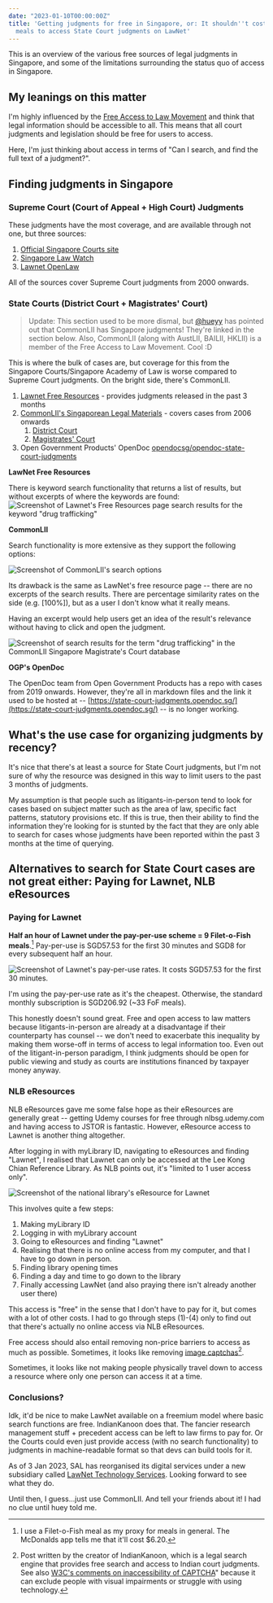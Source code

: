 ```yaml
---
date: "2023-01-10T00:00:00Z"
title: 'Getting judgments for free in Singapore, or: It shouldn''t cost 9 Filet-o-Fish
  meals to access State Court judgments on LawNet'
---
```

This is an overview of the various free sources of legal judgments in Singapore, and some of the limitations surrounding the status quo of access in Singapore. 

## My leanings on this matter 
I'm highly influenced by the [Free Access to Law Movement](http://www.worldlii.org/worldlii/declaration/) and think that legal information should be accessible to all. This means that all court judgments and legislation should be free for users to access. 

Here, I'm just thinking about access in terms of "Can I search, and find the full text of a judgment?".

## Finding judgments in Singapore

### Supreme Court (Court of Appeal + High Court) Judgments
These judgments have the most coverage, and are available through not one, but three sources:
1. [Official Singapore Courts site](https://www.judiciary.gov.sg/judgments/judgments-case-summaries)
2. [Singapore Law Watch](https://www.singaporelawwatch.sg/Judgments)
3. [Lawnet OpenLaw](https://www.lawnet.com/openlaw/singapore/judgments/supreme-court)

All of the sources cover Supreme Court judgments from 2000 onwards.

### State Courts (District Court + Magistrates' Court)

> Update: This section used to be more dismal, but [@hueyy](https://github.com/hueyy) has pointed out that CommonLII has Singapore judgments! They're linked in the section below. Also, CommonLII (along with AustLII, BAILII, HKLII) is a member of the Free Access to Law Movement. Cool :D 

This is where the bulk of cases are, but coverage for this from the Singapore Courts/Singapore Academy of Law is worse compared to Supreme Court judgments. On the bright side, there's CommonLII.
   
1. [Lawnet Free Resources](https://www.lawnet.sg/lawnet/web/lawnet/free-resources?p_p_id=freeresources_WAR_lawnet3baseportlet&p_p_lifecycle=0&p_p_state=normal&p_p_mode=view&p_p_col_id=column-1&p_p_col_pos=2&p_p_col_count=3&_freeresources_WAR_lawnet3baseportlet_action=subordinate) - provides judgments released in the past 3 months
2. [CommonLII's Singaporean Legal Materials](http://www.commonlii.org/sg/) - covers cases from 2006 onwards
   1. [District Court](http://www.commonlii.org/sg/cases/SGDC/) 
   2. [Magistrates' Court](http://www.commonlii.org/sg/cases/SGMC/)
3. Open Government Products' OpenDoc [opendocsg/opendoc-state-court-judgments](https://github.com/opendocsg/opendoc-state-court-judgments)
   
**LawNet Free Resources**

There is keyword search functionality that returns a list of results, but without excerpts of where the keywords are found: 
![Screenshot of Lawnet's Free Resources page search results for the keyword "drug trafficking"](https://res.cloudinary.com/dezwnhp01/image/upload/f_auto,q_auto/v1/lawnet-posts/lawnet-free-rss-search)

**CommonLII**

Search functionality is more extensive as they support the following options:

![Screenshot of CommonLII's search options](https://res.cloudinary.com/dezwnhp01/image/upload/f_auto,q_auto/v1/lawnet-posts/commonlii-search-options)

Its drawback is the same as LawNet's free resource page -- there are no excerpts of the search results. There are percentage similarity rates on the side (e.g. [100%]), but as a user I don't know what it really means. 

Having an excerpt would help users get an idea of the result's relevance without having to click and open the judgment.

![Screenshot of search results for the term "drug trafficking" in the CommonLII Singapore Magistrate's Court database](https://res.cloudinary.com/dezwnhp01/image/upload/f_auto,q_auto/v1/lawnet-posts/commonlii-search)

**OGP's OpenDoc**

The OpenDoc team from Open Government Products has a repo with cases from 2019 onwards. However, they're all in markdown files and the link it used to be hosted at -- [https://state-court-judgments.opendoc.sg/](https://state-court-judgments.opendoc.sg/) -- is no longer working. 

## What's the use case for organizing judgments by recency?
It's nice that there's at least a source for State Court judgments, but I'm not sure of why the resource was designed in this way to limit users to the past 3 months of judgments. 

My assumption is that people such as litigants-in-person tend to look for cases based on subject matter such as the area of law, specific fact patterns, statutory provisions etc. If this is true, then their ability to find the information they're looking for is stunted by the fact that they are only able to search for cases whose judgments have been reported within the past 3 months at the time of querying. 

## Alternatives to search for State Court cases are not great either: Paying for Lawnet, NLB eResources

### Paying for Lawnet
**Half an hour of Lawnet under the pay-per-use scheme = 9 Filet-o-Fish meals**.[^1]
Pay-per-use is SGD57.53 for the first 30 minutes and SGD8 for every subsequent half an hour.
[^1]: I use a Filet-o-Fish meal as my proxy for meals in general. The McDonalds app tells me that it'll cost $6.20.  

![Screenshot of Lawnet's pay-per-use rates. It costs SGD57.53 for the first 30 minutes.](https://res.cloudinary.com/dezwnhp01/image/upload/f_auto,q_auto/v1/lawnet-posts/lawnet-pay-per-use)

I'm using the pay-per-use rate as it's the cheapest. Otherwise, the standard monthly subscription is SGD206.92 (~33 FoF meals).

This honestly doesn't sound great. Free and open access to law matters because litigants-in-person are already at a disadvantage if their counterparty has counsel -- we don't need to exacerbate this inequality by making them worse-off in terms of access to legal information too. Even out of the litigant-in-person paradigm, I think judgments should be open for public viewing and study as courts are institutions financed by taxpayer money anyway.

### NLB eResources
NLB eResources gave me some false hope as their eResources are generally great -- getting Udemy courses for free through nlbsg.udemy.com and having access to JSTOR is fantastic. However, eResource access to Lawnet is another thing altogether. 

After logging in with myLibrary ID, navigating to eResources and finding "Lawnet", I realised that Lawnet can only be accessed at the Lee Kong Chian Reference Library. As NLB points out, it's "limited to 1 user access only".

 ![Screenshot of the national library's eResource for Lawnet](https://res.cloudinary.com/dezwnhp01/image/upload/f_auto,q_auto/v1/lawnet-posts/nlb-lawnet-resource)

This involves quite a few steps: 
1. Making myLibrary ID
2. Logging in with myLibrary account
3. Going to eResources and finding "Lawnet"
4. Realising that there is no online access from my computer, and that I have to go down in person. 
5. Finding library opening times
6. Finding a day and time to go down to the library
7. Finally accessing LawNet (and also praying there isn't already another user there)

This access is "free" in the sense that I don't have to pay for it, but comes with a lot of other costs. I had to go through steps (1)-(4) only to find out that there's actually no online access via NLB eResources. 

Free access should also entail removing non-price barriers to access as much as possible. Sometimes, it looks like removing [image captchas](https://sushant354.blogspot.com/2009/04/letter-to-allahabad-high-court-removing.html?m=1)[^2].

[^2]: Post written by the creator of IndianKanoon, which is a legal search engine that provides free search and access to Indian court judgments. See also [W3C's comments on inaccessibility of CAPTCHA](https://www.w3.org/TR/turingtest/)" because it can exclude people with visual impairments or struggle with using technology. 

Sometimes, it looks like not making people physically travel down to access a resource where only one person can access it at a time.

### Conclusions?
Idk, it'd be nice to make LawNet available on a freemium model where basic search functions are free. IndianKanoon does that. The fancier research management stuff + precedent access can be left to law firms to pay for. Or the Courts could even just provide access (with no search functionality) to judgments in machine-readable format so that devs can build tools for it.

As of 3 Jan 2023, SAL has reorganised its digital services under a new subsidiary called [LawNet Technology Services](https://www.sal.org.sg/newsroom/LawNet-Technology-Services#:~:text=SAL%20to%20reorganise%20its%20digital,subsidiary%20%7C%20Singapore%20Academy%20of%20Law&text=SINGAPORE%2C%203%20January%202023%20%E2%80%94%20The,Services%20(%E2%80%9CLTS%E2%80%9D)). Looking forward to see what they do. 

Until then, I guess...just use CommonLII. And tell your friends about it! I had no clue until huey told me.


